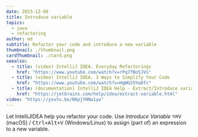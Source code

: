 ```yaml
---
date: 2023-12-08
title: Introduce variable
topics:
  - java
  - refactoring
author: md
subtitle: Refactor your code and introduce a new variable
thumbnail: ./thumbnail.png
cardThumbnail: ./card.png
seealso:
  - title: (video) IntelliJ IDEA. Everyday Refactorings
    href: "https://www.youtube.com/watch?v=rPq7fBo5JVs"
  - title: (video) IntelliJ IDEA. 3 Ways to Simplify Your Code
    href: "https://www.youtube.com/watch?v=HgWU25YwDfc"
  - title: (documentation) IntelliJ IDEA Help - Extract/Introduce variable
    href: "https://jetbrains.com/help/idea/extract-variable.html"
video: "https://youtu.be/N6pjYNNw1yw"
---
```


Let IntelliJIDEA help you refactor your code. Use _Introduce Variable_ <kbd>⌥⌘V</kbd> (macOS) / <kbd>Ctrl+Alt+V</kbd> (Windows/Linux) to assign (part of) an expression to a new variable.
